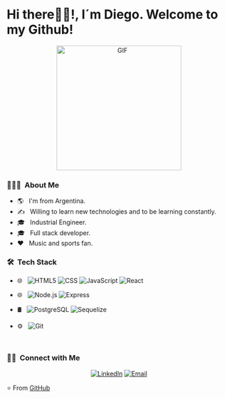 <h1 alinear="centro">Hi there🙋‍♂️!, I´m Diego. Welcome to my Github!</h1>

<p align="center">
<img alt="GIF" src="https://giphy.com/gifs/dommespace-domme-space-programador-qgQUggAC3Pfv687qPC" height="280" />
 <p/>

<h3> 👨🏻‍💻 &nbsp;About Me </h3>

- 🌎 &nbsp; I'm from Argentina.
- ✍️ &nbsp; Willing to learn new technologies and to be learning constantly.
- 🎓 &nbsp; Industrial Engineer.
- 🎓 &nbsp; Full stack developer.
- :heart: &nbsp; Music and sports fan.

<h3> 🛠 &nbsp;Tech Stack</h3>

- 🌐 &nbsp; 
  ![HTML5](https://img.shields.io/badge/-HTML5-333333?style=flat&logo=HTML5)
  ![CSS](https://img.shields.io/badge/-CSS-333333?style=flat&logo=CSS3&logoColor=1572B6)
  ![JavaScript](https://img.shields.io/badge/-JavaScript-333333?style=flat&logo=javascript)
  ![React](https://img.shields.io/badge/-React-333333?style=flat&logo=react)
  
 - 🌐 &nbsp;
  ![Node.js](https://img.shields.io/badge/-Node.js-333333?style=flat&logo=node.js)
  ![Express](https://img.shields.io/badge/-Express-333333?style=flat&logo=Express)
  
- 🛢 &nbsp;
  ![PostgreSQL](https://img.shields.io/badge/-PostgreSQL-333333?style=flat&logo=PostgreSQL)
  ![Sequelize](https://img.shields.io/badge/-Sequelize-333333?style=flat&logo=Sequelize)
- ⚙️ &nbsp;
  ![Git](https://img.shields.io/badge/-Git-333333?style=flat&logo=git)

<br/>
<h3> 🤝🏻 &nbsp;Connect with Me </h3>

<p align="center">
<a href="https://www.linkedin.com/in/diego-alejandro-bravo-/"><img alt="LinkedIn" src="https://img.shields.io/badge/LinkedIn-Diego%20Bravo%20-blue?style=flat-square&logo=linkedin"></a>
<a href="mailto:diegoalebravo89@gmail.com"><img alt="Email" src="https://img.shields.io/badge/Email-diegoalebravo89@gmail.com-blue?style=flat-square&logo=gmail"></a>
</p>

⭐️ From [GitHub](https://github.com/Diebravo)
